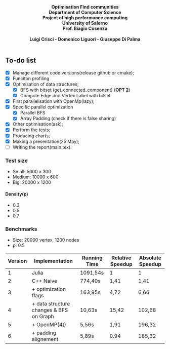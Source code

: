 <br/>
<p align="center">
    <br/>
    <b>Optimisation Find communities</b>
    <br/>
    <b>Department of Computer Science</b>
    <br/>
    <b>Project of high performance computing</b>
    <br/>
    <b>University of Salerno</b>
    <br/>
    <b>Prof. Biagio Cosenza</b>
    <br/>
    <br />
    <b>Luigi Crisci - Domenico Liguori - Giuseppe Di Palma</b>
    <br/>
    <br/>
</p>

## To-do list

- [x] Manage different code versions(release github or cmake);
- [x] Funciton profiling
- [x] Optimisation of data structures;
  - [x] BFS with bitset (get_connected_component) (**OPT 2**)
  - [x] Compute Edge and Vertex Label with bitset
- [x] First parallelisation with OpenMp(lazy);
- [x] Specific parallel optimization
  - [x] Parallel BFS
  - [x] Array Padding (check if there is false sharing)
- [x] Other optimisation(ask);
- [x] Perform the tests;
- [x] Producing charts;
- [x] Making a presentation(25 May);
- [ ] Writing the report(main.tex).

### Test size

- Small: 5000 x 300
- Medium: 10000 x 600
- Big: 20000 x 1200

#### Density(p)

- 0.3
- 0.5
- 0.7

### Benchmarks

- Size: 20000 vertex, 1200 nodes
- p: 0.5

| Version | Implementation                          | Running Time  | Relative Speedup | Absolute Speedup|
|---------|-----------------------------------------|---------------|-------------------|-------------------|
| 1       | Julia                                   | 1091,54s      | 1                 | 1                 |
| 2       | C++ Naive                               | 774,40s       | 1,41              | 1,41              |
| 3       | + optimization flags                    | 163,95s       | 4,72              | 6,66              |
| 4       | + data structure changes & BFS on Graph | 10,63s        | 15,42             | 102,68            |
| 5       | + OpenMP(4t)                            | 5,56s         | 1,91              | 196,32            |
| 6       | + padding alignement                    | 5,89s         | 0.94              | 185,32            |
